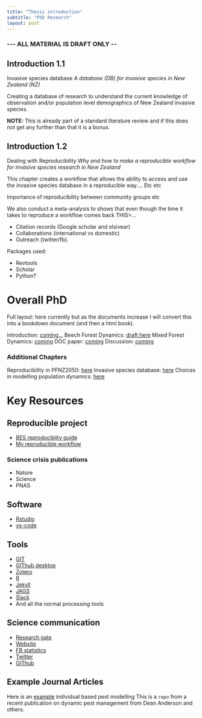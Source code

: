 ```yaml
---
title: "Thesis introduction"
subtitle: "PhD Research"
layout: post
---
```


### --- ALL MATERIAL IS DRAFT ONLY --

## Introduction 1.1

Invasive species database *A database (DB) for invasive species in New Zealand (NZ)*

Creating a database of research to understand the current knowledge of observation and/or population level demographics of New Zealand invasive species.

**NOTE:** This is already part of a standard literature review and if this does not get any further than that it is a bonus.

## Introduction 1.2

Dealing with Reproducibility *Why and how to make a reproducible workflow for invasive species research in New Zealand*

This chapter creates a workflow that allows the ability to access and use the invasive species database in a reproducible way.... Etc etc

Importance of reproducibility between community groups etc

We also conduct a meta-analysis to shows that even though the time it takes to reproduce a workflow comes back THIS>...

- Citation records (Google scholar and elsivear)
- Collaborations (international vs domestic)
- Outreach (twitter/fb).

Packages used:

- Revtools
- Scholar
- Python?

# Overall PhD

Full layout: here currently but as the documents increase I will convert this into a bookdown document (and then a html book).

Introduction: [coming...]()
Beech Forest Dynamics: [draft here](https://davan690.github.io/phd-thesis)
Mixed Forest Dynamics: [coming]()
DOC paper: [coming]()
Discussion: [coming]()

### Additional Chapters

Reproducibility in PFNZ2050: [here]()
Invasive species database: [here]()
Choices in modelling population dynamics: [here]()

# Key Resources

## Reproducible project

- [BES reproduciblity guide](https://www.britishecologicalsociety.org/wp-content/uploads/2017/12/guide-to-reproducible-code.pdf)
- [My reproducible workflow]()

### Science crisis publications

- Nature
- Science
- PNAS

## Software

- [Rstudio](https://rstudio.com)
- [vs-code](https://code.visualstudio.com)

## Tools

- [GIT](https://git-scm.com)
- [GIThub desktop](https://github.com)
- [Zotero](https://www.zotero.org)
- [R](https://www.r-project.org)
- [Jekyll](https://jekyllrb.com)
- [JAGS](http://mcmc-jags.sourceforge.net)
- [Slack](https://slack.com/intl/en-au/)
- And all the normal processing tools

## Science communication

- [Research gate](https://www.researchgate.net)
- [Website](https://davan690.github.io)
- [FB statistics](https://facebook.com/StatisticsNetwork)
- [Twitter](https://twitter.com/antsstats)
- [GIThub](https://davan690.github.io/)

## Example Journal Articles

Here is an [example](https://github.com/davan690/PestManagement/blob/master/README.md) individual based pest modelling This is a `repo` from a recent publication on dynamic pest management from Dean Anderson and others.

